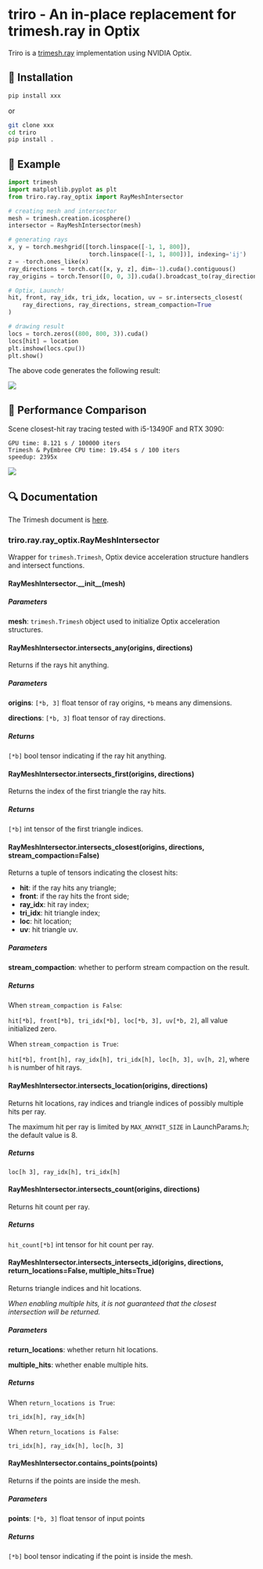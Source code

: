 # triro - An in-place replacement for trimesh.ray in Optix

Triro is a [trimesh.ray](https://trimesh.org/trimesh.ray.html) implementation using NVIDIA Optix.

## 🔧️ Installation
```sh
pip install xxx
```
or
```sh
git clone xxx
cd triro
pip install .
```
## 📖️ Example
```python
import trimesh
import matplotlib.pyplot as plt
from triro.ray.ray_optix import RayMeshIntersector

# creating mesh and intersector
mesh = trimesh.creation.icosphere()
intersector = RayMeshIntersector(mesh)

# generating rays
x, y = torch.meshgrid([torch.linspace([-1, 1, 800]), 
                       torch.linspace([-1, 1, 800])], indexing='ij')
z = -torch.ones_like(x)
ray_directions = torch.cat([x, y, z], dim=-1).cuda().contiguous()
ray_origins = torch.Tensor([0, 0, 3]).cuda().broadcast_to(ray_directions.shape).contiguous()

# Optix, Launch!
hit, front, ray_idx, tri_idx, location, uv = sr.intersects_closest(
    ray_directions, ray_directions, stream_compaction=True
)

# drawing result
locs = torch.zeros((800, 800, 3)).cuda()
locs[hit] = location
plt.imshow(locs.cpu())
plt.show()
```
The above code generates the following result:

![](assets/location.png)

## 🚀️ Performance Comparison

Scene closest-hit ray tracing tested with i5-13490F and RTX 3090:
```
GPU time: 8.121 s / 100000 iters
Trimesh & PyEmbree CPU time: 19.454 s / 100 iters
speedup: 2395x
```

![](assets/testcase.png)

## 🔍️ Documentation

The Trimesh document is [here](https://trimesh.org/trimesh.ray.html).

### triro.ray.ray\_optix.RayMeshIntersector

Wrapper for `trimesh.Trimesh`, Optix device acceleration structure handlers and intersect functions.

#### RayMeshIntersector.\_\_init\_\_(mesh)

##### Parameters

**mesh**: `trimesh.Trimesh` object used to initialize Optix acceleration structures. 

#### RayMeshIntersector.intersects_any(origins, directions)

Returns if the rays hit anything.

##### Parameters

**origins**: `[*b, 3]` float tensor of ray origins, `*b` means any dimensions.

**directions**: `[*b, 3]` float tensor of ray directions.

##### Returns

`[*b]` bool tensor indicating if the ray hit anything.

#### RayMeshIntersector.intersects_first(origins, directions)

Returns the index of the first triangle the ray hits.

##### Returns

`[*b]` int tensor of the first triangle indices.

#### RayMeshIntersector.intersects_closest(origins, directions, stream_compaction=False)

Returns a tuple of tensors indicating the closest hits:
 - **hit**: if the ray hits any triangle;
 - **front**: if the ray hits the front side;
 - **ray_idx**: hit ray index;
 - **tri_idx**: hit triangle index;
 - **loc**: hit location;
 - **uv**: hit triangle uv.

##### Parameters

**stream_compaction**: whether to perform stream compaction on the result.

##### Returns

When `stream_compaction is False`:

`hit[*b], front[*b], tri_idx[*b], loc[*b, 3], uv[*b, 2]`, all value initialized zero.

When `stream_compaction is True`:

`hit[*b], front[h], ray_idx[h], tri_idx[h], loc[h, 3], uv[h, 2]`, where `h` is number of hit rays.

#### RayMeshIntersector.intersects_location(origins, directions)

Returns hit locations, ray indices and triangle indices of possibly multiple hits per ray.

The maximum hit per ray is limited by `MAX_ANYHIT_SIZE` in LaunchParams.h; the default value is 8.

##### Returns

`loc[h 3], ray_idx[h], tri_idx[h]`

#### RayMeshIntersector.intersects_count(origins, directions)

Returns hit count per ray.

##### Returns

`hit_count[*b]` int tensor for hit count per ray.

#### RayMeshIntersector.intersects_intersects_id(origins, directions, return_locations=False, multiple_hits=True)

Returns triangle indices and hit locations.

*When enabling multiple hits, it is not guaranteed that the closest intersection will be returned.*

##### Parameters

**return_locations**: whether return hit locations.

**multiple_hits**: whether enable multiple hits.

##### Returns

When `return_locations is True`:

`tri_idx[h], ray_idx[h]`

When `return_locations is False`:

`tri_idx[h], ray_idx[h], loc[h, 3]`

#### RayMeshIntersector.contains_points(points)

Returns if the points are inside the mesh.

##### Parameters

**points**: `[*b, 3]` float tensor of input points

##### Returns

`[*b]` bool tensor indicating if the point is inside the mesh.


